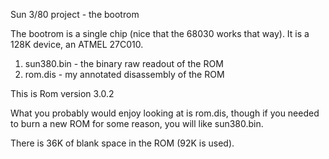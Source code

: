 Sun 3/80 project - the bootrom

The bootrom is a single chip (nice that the 68030 works that way).
It is a 128K device, an ATMEL 27C010.

1. sun380.bin - the binary raw readout of the ROM
1. rom.dis - my annotated disassembly of the ROM

This is Rom version 3.0.2

What you probably would enjoy looking at is rom.dis, though if you needed
to burn a new ROM for some reason, you will like sun380.bin.

There is 36K of blank space in the ROM (92K is used).
